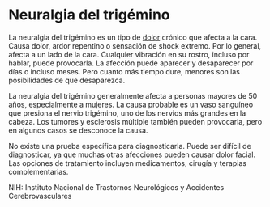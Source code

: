 Neuralgia del trigémino
=======================


La neuralgia del trigémino es un tipo de [dolor](https://medlineplus.gov/spanish/pain.html) crónico que afecta a la cara. Causa dolor, ardor repentino o sensación de shock extremo. Por lo general, afecta a un lado de la cara. Cualquier vibración en su rostro, incluso por hablar, puede provocarla. La afección puede aparecer y desaparecer por días o incluso meses. Pero cuanto más tiempo dure, menores son las posibilidades de que desaparezca.


La neuralgia del trigémino generalmente afecta a personas mayores de 50 años, especialmente a mujeres. La causa probable es un vaso sanguíneo que presiona el nervio trigémino, uno de los nervios más grandes en la cabeza. Los tumores y esclerosis múltiple también pueden provocarla, pero en algunos casos se desconoce la causa.


No existe una prueba específica para diagnosticarla. Puede ser difícil de diagnosticar, ya que muchas otras afecciones pueden causar dolor facial. Las opciones de tratamiento incluyen medicamentos, cirugía y terapias complementarias.


NIH: Instituto Nacional de Trastornos Neurológicos y Accidentes Cerebrovasculares 

